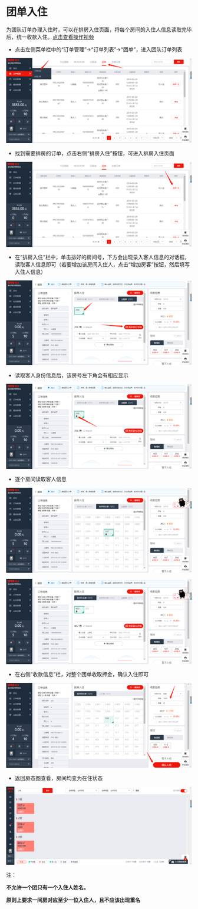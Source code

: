 # 团单入住

为团队订单办理入住时，可以在排房入住页面，将每个房间的入住人信息读取完毕后，统一收款入住。[点击查看操作视频](http://crs-pms-vidio.oss-cn-beijing.aliyuncs.com/%E6%89%B9%E9%87%8F%E5%85%A5%E4%BD%8F.mp4)



* 点击左侧菜单栏中的“订单管理”→“订单列表”→“团单”，进入团队订单列表

![](../../../.gitbook/assets/image%20%28187%29.png)

* 找到需要排房的订单，点击右侧“排房入住”按钮，可进入排房入住页面

![](../../../.gitbook/assets/image%20%28131%29.png)

* 在“排房入住”栏中，单击排好的房间号，下方会出现录入客人信息的对话框，读取客人信息即可（若要增加该房间入住人，点击“增加房客”按钮，然后填写入住人信息）

![](../../../.gitbook/assets/image%20%2847%29.png)

* 读取客人身份信息后，该房号左下角会有相应显示

![](../../../.gitbook/assets/image%20%28629%29.png)

* 逐个房间读取客人信息

![](../../../.gitbook/assets/image%20%28744%29.png)

![](../../../.gitbook/assets/image%20%28708%29.png)

* 在右侧“收款信息”栏，对整个团单收取押金，确认入住即可

![](../../../.gitbook/assets/image%20%28257%29.png)

* 返回房态图查看，房间均变为在住状态

![](../../../.gitbook/assets/image%20%28459%29.png)

注： 

**不允许一个团只有一个入住人姓名。**

**原则上要求一间房对应至少一位入住人，且不应该出现重名**



